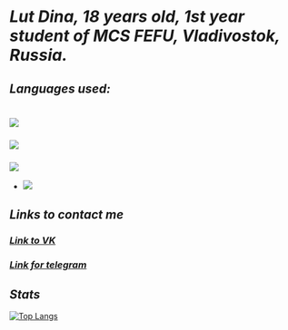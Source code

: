 # _Lut Dina, 18 years old, 1st year student of MCS FEFU, Vladivostok, Russia._
## _Languages used:_
#
###  <img src="https://img.shields.io/badge/Python-DEB887?style=for-the-badge&logo=python&logoColor=black" />

### <img src="https://img.shields.io/badge/C++-DEB887?style=for-the-badge&logo=c++&logoColor=black" />

### <img src="https://img.shields.io/badge/C-DEB887?style=for-the-badge&logo=&logoColor=black" />


*  <img src="https://img.shields.io/badge/-DEB887?style=for-the-badge&logo=c sharp&logoColor=black" />

## _Links to contact me_

### [_Link to VK_](https://vk.com/naomi_des04)

### [_Link for telegram_](https://t.me/qmmmtt)

## _Stats_

[![Top Langs](https://github-readme-stats.vercel.app/api/top-langs/?username=AreHumphrey&layout=compact&theme=vision-friendly-dark&bg_color=CDB38B&border_color=8B795E&title_color=442300&text_color=442300)](https://github.com/anuraghazra/github-readme-stats)
#

